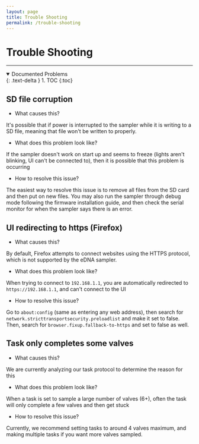 ```yaml
---
layout: page
title: Trouble Shooting
permalink: /trouble-shooting
---
```


# **Trouble Shooting**

----

<details open markdown="block">
  <summary>
    Documented Problems
  </summary>
  {: .text-delta }
1. TOC
{:toc}
</details>


## SD file corruption

- What causes this?

It's possible that if power is interrupted to the sampler while it is writing to a SD file, meaning that file won't be written to properly. 

- What does this problem look like?

If the sampler doesn't work on start up and seems to freeze (lights aren't blinking, UI can't be connected to), then it is possible that this problem is occurring

- How to resolve this issue?

The easiest way to resolve this issue is to remove all files from the SD card and then put on new files. You may also run the sampler through debug mode following the firmware installation guide, and then check the serial monitor for when the sampler says there is an error.

## UI redirecting to https (Firefox)
- What causes this?

By default, Firefox attempts to connect websites using the HTTPS protocol, which is not supported by the eDNA sampler.

- What does this problem look like?

When trying to connect to `192.168.1.1`, you are automatically redirected to `https://192.168.1.1`, and can't connect to the UI

- How to resolve this issue?

Go to `about:config` (same as entering any web address), then search for `network.stricttransportsecurity.preloadlist` and make it set to false. Then, search for `browser.fixup.fallback-to-https` and set to false as well.

## Task only completes some valves
- What causes this?

We are currently analyzing our task protocol to determine the reason for this

- What does this problem look like?

When a task is set to sample a large number of valves (6+), often the task will only complete a few valves and then get stuck

- How to resolve this issue?

Currently, we recommend setting tasks to around 4 valves maximum, and making multiple tasks if you want more valves sampled.